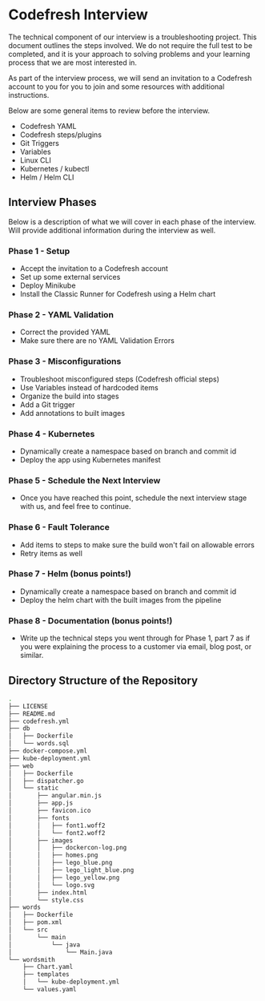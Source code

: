 # Codefresh Interview

The technical component of our interview is a troubleshooting project. This document outlines the steps involved. We do not require the full test to be completed, and it is your approach to solving problems and your learning process that we are most interested in.

As part of the interview process, we will send an invitation to a Codefresh account to you for you to join and some resources with additional instructions. 

Below are some general items to review before the interview.

- Codefresh YAML
- Codefresh steps/plugins
- Git Triggers
- Variables
- Linux CLI
- Kubernetes / kubectl
- Helm / Helm CLI

## Interview Phases

Below is a description of what we will cover in each phase of the interview. Will provide additional information during the interview as well.

### Phase 1 - Setup

- Accept the invitation to a Codefresh account
- Set up some external services
- Deploy Minikube
- Install the Classic Runner for Codefresh using a Helm chart

### Phase 2 - YAML Validation

- Correct the provided YAML
- Make sure there are no YAML Validation Errors

### Phase 3 - Misconfigurations

- Troubleshoot misconfigured steps (Codefresh official steps)
- Use Variables instead of hardcoded items
- Organize the build into stages
- Add a Git trigger
- Add annotations to built images

### Phase 4 - Kubernetes

- Dynamically create a namespace based on branch and commit id
- Deploy the app using Kubernetes manifest

### Phase 5 - Schedule the Next Interview

- Once you have reached this point, schedule the next interview stage with us, and feel free to continue.

### Phase 6 - Fault Tolerance

- Add items to steps to make sure the build won't fail on allowable errors
- Retry items as well

### Phase 7 - Helm (bonus points!)

- Dynamically create a namespace based on branch and commit id
- Deploy the helm chart with the built images from the pipeline

### Phase 8 - Documentation (bonus points!)

- Write up the technical steps you went through for Phase 1, part 7 as if you were explaining the process to a customer via email, blog post, or similar.


## Directory Structure of the Repository

```bash
.
├── LICENSE
├── README.md
├── codefresh.yml
├── db
│   ├── Dockerfile
│   └── words.sql
├── docker-compose.yml
├── kube-deployment.yml
├── web
│   ├── Dockerfile
│   ├── dispatcher.go
│   └── static
│       ├── angular.min.js
│       ├── app.js
│       ├── favicon.ico
│       ├── fonts
│       │   ├── font1.woff2
│       │   └── font2.woff2
│       ├── images
│       │   ├── dockercon-log.png
│       │   ├── homes.png
│       │   ├── lego_blue.png
│       │   ├── lego_light_blue.png
│       │   ├── lego_yellow.png
│       │   └── logo.svg
│       ├── index.html
│       └── style.css
├── words
│   ├── Dockerfile
│   ├── pom.xml
│   └── src
│       └── main
│           └── java
│               └── Main.java
└── wordsmith
    ├── Chart.yaml
    ├── templates
    │   └── kube-deployment.yml
    └── values.yaml
```
